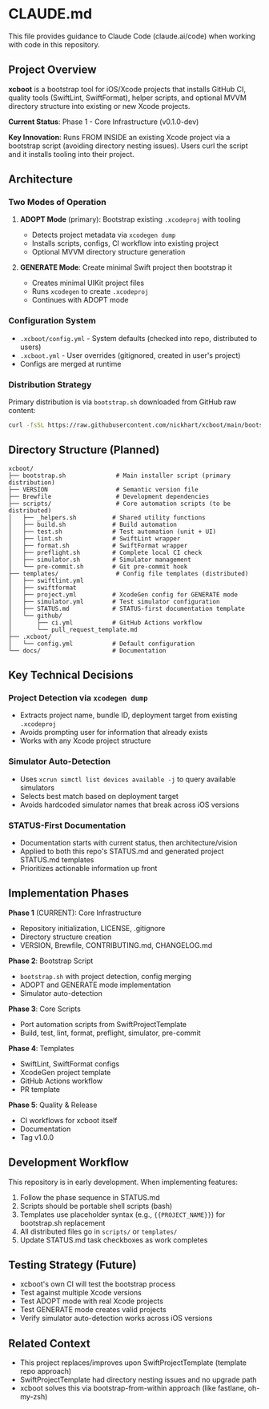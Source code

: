 # CLAUDE.md

This file provides guidance to Claude Code (claude.ai/code) when working with code in this repository.

## Project Overview

**xcboot** is a bootstrap tool for iOS/Xcode projects that installs GitHub CI, quality tools (SwiftLint, SwiftFormat), helper scripts, and optional MVVM directory structure into existing or new Xcode projects.

**Current Status**: Phase 1 - Core Infrastructure (v0.1.0-dev)

**Key Innovation**: Runs FROM INSIDE an existing Xcode project via a bootstrap script (avoiding directory nesting issues). Users curl the script and it installs tooling into their project.

## Architecture

### Two Modes of Operation

1. **ADOPT Mode** (primary): Bootstrap existing `.xcodeproj` with tooling
   - Detects project metadata via `xcodegen dump`
   - Installs scripts, configs, CI workflow into existing project
   - Optional MVVM directory structure generation

2. **GENERATE Mode**: Create minimal Swift project then bootstrap it
   - Creates minimal UIKit project files
   - Runs `xcodegen` to create `.xcodeproj`
   - Continues with ADOPT mode

### Configuration System

- `.xcboot/config.yml` - System defaults (checked into repo, distributed to users)
- `.xcboot.yml` - User overrides (gitignored, created in user's project)
- Configs are merged at runtime

### Distribution Strategy

Primary distribution is via `bootstrap.sh` downloaded from GitHub raw content:
```bash
curl -fsSL https://raw.githubusercontent.com/nickhart/xcboot/main/bootstrap.sh | bash
```

## Directory Structure (Planned)

```
xcboot/
├── bootstrap.sh              # Main installer script (primary distribution)
├── VERSION                   # Semantic version file
├── Brewfile                  # Development dependencies
├── scripts/                  # Core automation scripts (to be distributed)
│   ├── _helpers.sh          # Shared utility functions
│   ├── build.sh             # Build automation
│   ├── test.sh              # Test automation (unit + UI)
│   ├── lint.sh              # SwiftLint wrapper
│   ├── format.sh            # SwiftFormat wrapper
│   ├── preflight.sh         # Complete local CI check
│   ├── simulator.sh         # Simulator management
│   └── pre-commit.sh        # Git pre-commit hook
├── templates/                # Config file templates (distributed)
│   ├── swiftlint.yml
│   ├── swiftformat
│   ├── project.yml          # XcodeGen config for GENERATE mode
│   ├── simulator.yml        # Test simulator configuration
│   ├── STATUS.md            # STATUS-first documentation template
│   └── github/
│       ├── ci.yml           # GitHub Actions workflow
│       └── pull_request_template.md
├── .xcboot/
│   └── config.yml           # Default configuration
└── docs/                    # Documentation
```

## Key Technical Decisions

### Project Detection via `xcodegen dump`
- Extracts project name, bundle ID, deployment target from existing `.xcodeproj`
- Avoids prompting user for information that already exists
- Works with any Xcode project structure

### Simulator Auto-Detection
- Uses `xcrun simctl list devices available -j` to query available simulators
- Selects best match based on deployment target
- Avoids hardcoded simulator names that break across iOS versions

### STATUS-First Documentation
- Documentation starts with current status, then architecture/vision
- Applied to both this repo's STATUS.md and generated project STATUS.md templates
- Prioritizes actionable information up front

## Implementation Phases

**Phase 1** (CURRENT): Core Infrastructure
- Repository initialization, LICENSE, .gitignore
- Directory structure creation
- VERSION, Brewfile, CONTRIBUTING.md, CHANGELOG.md

**Phase 2**: Bootstrap Script
- `bootstrap.sh` with project detection, config merging
- ADOPT and GENERATE mode implementation
- Simulator auto-detection

**Phase 3**: Core Scripts
- Port automation scripts from SwiftProjectTemplate
- Build, test, lint, format, preflight, simulator, pre-commit

**Phase 4**: Templates
- SwiftLint, SwiftFormat configs
- XcodeGen project template
- GitHub Actions workflow
- PR template

**Phase 5**: Quality & Release
- CI workflows for xcboot itself
- Documentation
- Tag v1.0.0

## Development Workflow

This repository is in early development. When implementing features:

1. Follow the phase sequence in STATUS.md
2. Scripts should be portable shell scripts (bash)
3. Templates use placeholder syntax (e.g., `{{PROJECT_NAME}}`) for bootstrap.sh replacement
4. All distributed files go in `scripts/` or `templates/`
5. Update STATUS.md task checkboxes as work completes

## Testing Strategy (Future)

- xcboot's own CI will test the bootstrap process
- Test against multiple Xcode versions
- Test ADOPT mode with real Xcode projects
- Test GENERATE mode creates valid projects
- Verify simulator auto-detection works across iOS versions

## Related Context

- This project replaces/improves upon SwiftProjectTemplate (template repo approach)
- SwiftProjectTemplate had directory nesting issues and no upgrade path
- xcboot solves this via bootstrap-from-within approach (like fastlane, oh-my-zsh)
